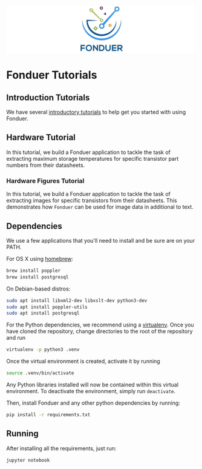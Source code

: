 ![fonduer-logo](https://raw.githubusercontent.com/HazyResearch/fonduer/master/docs/static/img/fonduer-logo.png)
# Fonduer Tutorials

## Introduction Tutorials

We have several [introductory tutorials](intro/) to help get you started with
using Fonduer.

## Hardware Tutorial

In this tutorial, we build a Fonduer application to tackle the task of
extracting maximum storage temperatures for specific transistor part numbers
from their datasheets.

### Hardware Figures Tutorial

In this tutorial, we build a Fonduer application to tackle the task of
extracting images for specific transistors from their datasheets. This
demonstrates how `Fonduer` can be used for image data in additional to text.

## Dependencies

We use a few applications that you'll need to install and be sure are on your
PATH.

For OS X using [homebrew](https://brew.sh):

```bash
brew install poppler
brew install postgresql
```

On Debian-based distros:

```bash
sudo apt install libxml2-dev libxslt-dev python3-dev
sudo apt install poppler-utils
sudo apt install postgresql
```

For the Python dependencies, we recommend using a
[virtualenv](https://virtualenv.pypa.io/en/stable/). Once you have cloned the
repository, change directories to the root of the repository and run

```bash
virtualenv -p python3 .venv
```

Once the virtual environment is created, activate it by running

```bash
source .venv/bin/activate
```

Any Python libraries installed will now be contained within this virtual
environment. To deactivate the environment, simply run `deactivate`.

Then, install Fonduer and any other python dependencies by running:

```bash
pip install -r requirements.txt
```

## Running

After installing all the requirements, just run:

```
jupyter notebook
```
